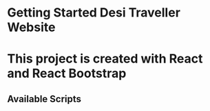 # Getting Started Desi Traveller Website

# This project is created with React and React Bootstrap

## Available Scripts



